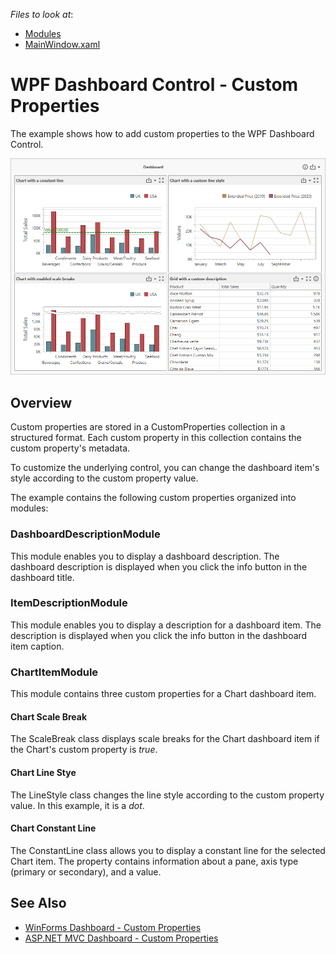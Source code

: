 *Files to look at*:
- [Modules](./CS/Wpf-Dashboard-Custom-Properties/Modules)
- [MainWindow.xaml](./CS/Wpf-Dashboard-Custom-Properties/MainWindow.xaml)

# WPF Dashboard Control - Custom Properties

The example shows how to add custom properties to the WPF Dashboard Control. 

![](images/wpf-dashboard.png)

## Overview

Custom properties are stored in a CustomProperties collection in a structured format. Each custom property in this collection contains the custom property's metadata.

To customize the underlying control, you can change the dashboard item's style according to the custom property value.

The example contains the following custom properties organized into modules:

### DashboardDescriptionModule
This module enables you to display a dashboard description. The dashboard description is displayed when you click the info button in the dashboard title.

### ItemDescriptionModule
This module enables you to display a description for a dashboard item. The description is displayed when you click the info button in the dashboard item caption.

### ChartItemModule

This module contains three custom properties for a Chart dashboard item.

#### Chart Scale Break
The ScaleBreak class displays scale breaks for the Chart dashboard item if the Chart's custom property is _true_.

#### Chart Line Stye
The LineStyle class changes the line style according to the custom property value. In this example, it is a _dot_.

#### Chart Constant Line
The ConstantLine class allows you to display a constant line for the selected Chart item. The property contains information about a pane, axis type (primary or secondary), and a value.

## See Also
- [WinForms Dashboard - Custom Properties](https://github.com/DevExpress-Examples/winforms-dashboard-custom-properties)
- [ASP.NET MVC Dashboard - Custom Properties](https://github.com/DevExpress-Examples/asp-net-mvc-dashboard-custom-properties-sample)
